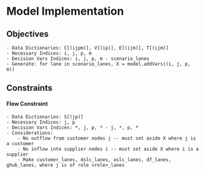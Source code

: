# Model Implementation

## Objectives
    - Data Dictionaries: C[(ijpm)], V[(ip)], E[(ijm)], T[(ijm)]
    - Necessary Indices: i, j, p, m
    - Decision Vars Indices: i, j, p, m - scenario_lanes
    - Generate: for lane in scenario_lanes, X = model.addVars((i, j, p, m))


## Constraints

#### Flow Constraint
    - Data Dictionaries: S[(jp)]
    - Necessary Indices: j, p
    - Decision Vars Indices: *, j, p, * - j, *, p, *
    - Considerations: 
        - No outflow from customer nodes j -- must set aside X where j is a customer 
        - No inflow into supplier nodes i -- must set aside X where i is a supplier
        - Make customer_lanes, dslc_lanes, oslc_lanes, df_lanes, ghub_lanes, where j is of role <role>_lanes
